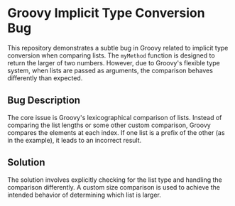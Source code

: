 # Groovy Implicit Type Conversion Bug

This repository demonstrates a subtle bug in Groovy related to implicit type conversion when comparing lists. The `myMethod` function is designed to return the larger of two numbers. However, due to Groovy's flexible type system, when lists are passed as arguments, the comparison behaves differently than expected.

## Bug Description

The core issue is Groovy's lexicographical comparison of lists. Instead of comparing the list lengths or some other custom comparison, Groovy compares the elements at each index. If one list is a prefix of the other (as in the example), it leads to an incorrect result.

## Solution

The solution involves explicitly checking for the list type and handling the comparison differently. A custom size comparison is used to achieve the intended behavior of determining which list is larger.